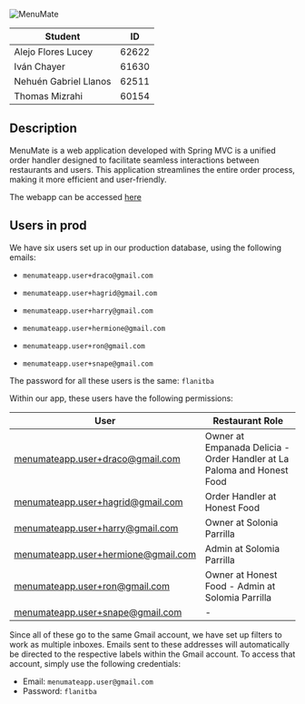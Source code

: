 ![MenuMate](webapp/src/main/webapp/static/pictures/logo.png)

| Student               | ID    |
|-----------------------|-------|
| Alejo Flores Lucey    | 62622 |
| Iván Chayer           | 61630 |
| Nehuén Gabriel Llanos | 62511 |
| Thomas Mizrahi        | 60154 |

## Description

MenuMate is a web application developed with Spring MVC is a unified order handler designed to facilitate seamless interactions between restaurants and users. This application streamlines the entire order process, making it more efficient and user-friendly.

The webapp can be accessed [here](http://pawserver.it.itba.edu.ar/paw-2023a-01/)


## Users in prod
We have six users set up in our production database, using the following emails:

* `menumateapp.user+draco@gmail.com`

* `menumateapp.user+hagrid@gmail.com`

* `menumateapp.user+harry@gmail.com`

* `menumateapp.user+hermione@gmail.com`

* `menumateapp.user+ron@gmail.com`

* `menumateapp.user+snape@gmail.com`

The password for all these users is the same: `flanitba`

Within our app, these users have the following permissions:

| User                                | Restaurant Role                                                        |
|-------------------------------------|------------------------------------------------------------------------|
| menumateapp.user+draco@gmail.com    | Owner at Empanada Delicia - Order Handler at La Paloma and Honest Food |
| menumateapp.user+hagrid@gmail.com   | Order Handler at Honest Food                                           |
| menumateapp.user+harry@gmail.com    | Owner at Solonia Parrilla                                              |
| menumateapp.user+hermione@gmail.com | Admin at Solomia Parrilla                                              |
| menumateapp.user+ron@gmail.com      | Owner at Honest Food - Admin at Solomia Parrilla                       |
| menumateapp.user+snape@gmail.com    | -                                                                      |

Since all of these go to the same Gmail account, we have set up filters to work as multiple inboxes. Emails sent to these addresses will automatically be directed to the respective labels within the Gmail account. To access that account, simply use the following credentials:

* Email: `menumateapp.user@gmail.com`
* Password: `flanitba`

